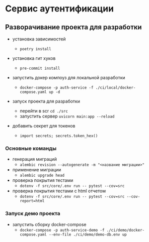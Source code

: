 # Сервис аутентификации

## Разворачивание проекта для разработки

- установка зависимостей
    - `poetry install`

- установка гит хуков
    - `pre-commit install`

- запустить докер компоуз для локальной разработки
    - `docker-compose -p auth-service -f ./ci/local/docker-compose.yaml up -d`

- запуск проекта для разработки
    - перейти в scr `cd ./src`
    - запустить сервер `uvicorn main:app --reload`

- добавить секрет для токенов
    - `import secrets; secrets.token_hex()`

### Основные команды

- генерация миграций
    - `alembic revision --autogenerate -m "<название миграции>"`
- применение миграции
    - `alembic upgrade head`
- проверка покрытия тестами
    - `dotenv -f src/core/.env run -- pytest --cov=src`
- проверка покрытия тестами c html отчетом
    - `dotenv -f src/core/.env run -- pytest --cov=src --cov-report=html`

### Запуск демо проекта

- запустить сборку docker-compose
    - `docker-compose -p auth-service-demo -f ./ci/demo/docker-compose.yaml --env-file ./ci/demo/demo-db.env up`
